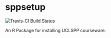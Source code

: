 
<!-- README.md is generated from README.Rmd. Please DO NOT edit README.md directly -->
sppsetup
========

[![Travis-CI Build Status](https://travis-ci.org/UCLSPP/sppsetup.svg?branch=master)](https://travis-ci.org/UCLSPP/sppsetup)

An R Package for installing UCLSPP courseware.
